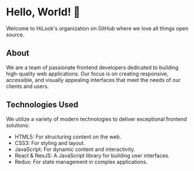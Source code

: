 # Hello, World! :wave:

Welcome to HiLook's organization on GitHub where we love all things open source.

## About
We are a team of passionate frontend developers dedicated to building high-quality web applications. Our focus is on creating responsive, accessible, and visually appealing interfaces that meet the needs of our clients and users.

## Technologies Used
We utilize a variety of modern technologies to deliver exceptional frontend solutions:
- HTML5: For structuring content on the web.
- CSS3: For styling and layout.
- JavaScript: For dynamic content and interactivity.
- React & NexJS: A JavaScript library for building user interfaces.
- Redux: For state management in complex applications.
